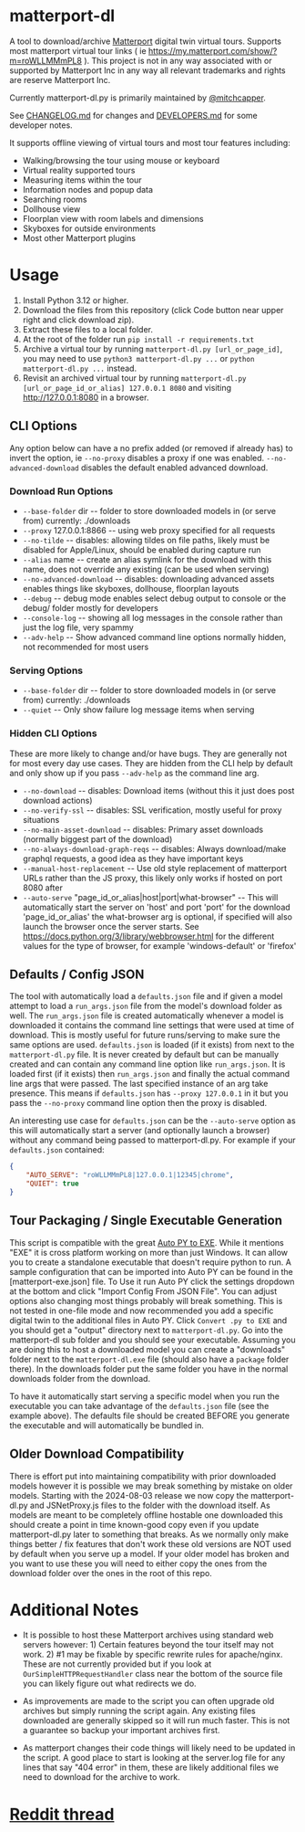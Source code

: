 # matterport-dl
A tool to download/archive [Matterport](https://matterport.com) digital twin virtual tours.  Supports most matterport virtual tour links ( ie https://my.matterport.com/show/?m=roWLLMMmPL8 ). This project is not in any way associated with or supported by Matterport Inc in any way all relevant trademarks and rights are reserve Matterport Inc. 

Currently matterport-dl.py is primarily maintained by [@mitchcapper](https://github.com/mitchcapper).

See [CHANGELOG.md](CHANGELOG.md) for changes and [DEVELOPERS.md](DEVELOPERS.md) for some developer notes.

It supports offline viewing of virtual tours and most tour features including:
- Walking/browsing the tour using mouse or keyboard
- Virtual reality supported tours
- Measuring items within the tour
- Information nodes and popup data
- Searching rooms
- Dollhouse view
- Floorplan view with room labels and dimensions
- Skyboxes for outside environments
- Most other Matterport plugins

# Usage

1. Install Python 3.12 or higher.
2. Download the files from this repository (click Code button near upper right and click download zip). 
3. Extract these files to a local folder.
4. At the root of the folder run `pip install -r requirements.txt`
5. Archive a virtual tour by running `matterport-dl.py [url_or_page_id]`, you may need to use `python3 matterport-dl.py ...` or `python matterport-dl.py ...` instead.
6. Revisit an archived virtual tour by running `matterport-dl.py [url_or_page_id_or_alias] 127.0.0.1 8080` and visiting http://127.0.0.1:8080 in a browser.

## CLI Options
Any option below can have a no prefix added (or removed if already has) to invert the option,  ie `--no-proxy` disables a proxy if one was enabled.  `--no-advanced-download` disables the default enabled advanced download.

### Download Run Options
- `--base-folder` dir -- folder to store downloaded models in (or serve from) currently: ./downloads
- `--proxy` 127.0.0.1:8866 -- using web proxy specified for all requests
- `--no-tilde`  -- disables: allowing tildes on file paths, likely must be disabled for Apple/Linux, should be enabled during capture run
- `--alias` name -- create an alias symlink for the download with this name, does not override any existing (can be used when serving)
- `--no-advanced-download`  -- disables: downloading advanced assets enables things like skyboxes, dollhouse, floorplan layouts
- `--debug`  -- debug mode enables select debug output to console or the debug/ folder mostly for developers
- `--console-log`  -- showing all log messages in the console rather than just the log file, very spammy
- `--adv-help`  -- Show advanced command line options normally hidden, not recommended for most users

### Serving Options
- `--base-folder` dir -- folder to store downloaded models in (or serve from) currently: ./downloads
- `--quiet`  -- Only show failure log message items when serving

### Hidden CLI Options
These are more likely to change and/or have bugs. They are generally not for most every day use cases. They are hidden from the CLI help by default and only show up if you pass `--adv-help` as the command line arg.
- `--no-download`  -- disables: Download items (without this it just does post download actions)
- `--no-verify-ssl`  -- disables: SSL verification, mostly useful for proxy situations
- `--no-main-asset-download`  -- disables: Primary asset downloads (normally biggest part of the download)
- `--no-always-download-graph-reqs`  -- disables: Always download/make graphql requests, a good idea as they have important keys
- `--manual-host-replacement`  -- Use old style replacement of matterport URLs rather than the JS proxy, this likely only works if hosted on port 8080 after
- `--auto-serve` "page_id_or_alias|host|port|what-browser" -- This will automatically start the server on 'host' and port 'port' for the download 'page_id_or_alias' the what-browser arg is optional, if specified will also launch the browser once the server starts.  See https://docs.python.org/3/library/webbrowser.html for the different values for the type of browser, for example 'windows-default' or 'firefox'

## Defaults / Config JSON
The tool with automatically load a `defaults.json` file and if given a model attempt to load a `run_args.json` file from the model's download folder as well.  The `run_args.json` file is created automatically whenever a model is downloaded it contains the command line settings that were used at time of download.  This is mostly useful for future runs/serving to make sure the same options are used.  `defaults.json` is loaded (if it exists) from next to the `matterport-dl.py` file.  It is never created by default but can be manually created and can contain any command line option like `run_args.json`.  It is loaded first (if it exists) then `run_args.json` and finally the actual command line args that were passed.  The last specified instance of an arg take presence.  This means if `defaults.json` has `--proxy 127.0.0.1` in it but you pass the `--no-proxy` command line option then the proxy is disabled.

An interesting use case for `defaults.json` can be the `--auto-serve` option as this will automatically start a server (and optionally launch a browser) without any command being passed to matterport-dl.py.  For example if your `defaults.json` contained:
```json
{
	"AUTO_SERVE": "roWLLMMmPL8|127.0.0.1|12345|chrome",
	"QUIET": true
}
```

## Tour Packaging / Single Executable Generation
This script is compatible with the great [Auto PY to EXE](https://github.com/brentvollebregt/auto-py-to-exe). While it mentions "EXE" it is cross platform working on more than just Windows.  It can allow you to create a standalone executable that doesn't require python to run.  A sample configuration that can be imported into Auto PY can be found in the [matterport-exe.json] file.  To Use it run Auto PY click the settings dropdown at the bottom and click "Import Config From JSON File".   You can adjust options also changing most things probably will break something.  This is not tested in one-file mode and now recommended you add a specific digital twin to the additional files in Auto PY.  Click `Convert .py to EXE` and you should get a "output" directory next to `matterport-dl.py`.   Go into the matterport-dl sub folder and you should see your executable.  Assuming you are doing this to host a downloaded model you can create a "downloads" folder next to the `matterport-dl.exe` file (should also have a `package` folder there).  In the downloads folder put the same folder you have in the normal downloads folder from the download.

To have it automatically start serving a specific model when you run the executable you can take advantage of the `defaults.json` file (see the example above).  The defaults file should be created BEFORE you generate the executable and will automatically be bundled in.

## Older Download Compatibility
There is effort put into maintaining compatibility with prior downloaded models however it is possible we may break something by mistake on older models.  Starting with the 2024-08-03 release we now copy the matterport-dl.py and JSNetProxy.js files to the folder with the download itself.  As models are meant to be completely offline hostable one downloaded this should create a point in time known-good copy even if you update matterport-dl.py later to something that breaks.  As we normally only make things better / fix features that don't work these old versions are NOT used by default when you serve up a model.  If your older model has broken and you want to use these you will need to either copy the ones from the download folder over the ones in the root of this repo.

# Additional Notes
* It is possible to host these Matterport archives using standard web servers however: 1) Certain features beyond the tour itself may not work.  2)  #1 may be fixable by specific rewrite rules for apache/nginx.  These are not currently provided but if you look at `OurSimpleHTTPRequestHandler` class near the bottom of the source file you can likely figure out what redirects we do.

* As improvements are made to the script you can often upgrade old archives but simply running the script again.  Any existing files downloaded are generally skipped so it will run much faster.  This is not a guarantee so backup your important archives first.

* As matterport changes their code things will likely need to be updated in the script. A good place to start is looking at the server.log file for any lines that say "404 error" in them, these are likely additional files we need to download for the archive to work.  

# [Reddit thread](https://www.reddit.com/r/DataHoarder/comments/nycjj4/release_matterportdl_a_tool_for_archiving/)
